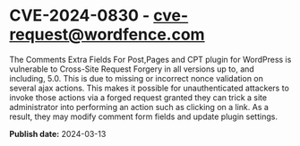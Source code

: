 # CVE-2024-0830 - cve-request@wordfence.com

The Comments Extra Fields For Post,Pages and CPT plugin for WordPress is vulnerable to Cross-Site Request Forgery in all versions up to, and including, 5.0. This is due to missing or incorrect nonce validation on several ajax actions. This makes it possible for unauthenticated attackers to invoke those actions via a forged request granted they can trick a site administrator into performing an action such as clicking on a link. As a result, they may modify comment form fields and update plugin settings.

**Publish date:** 2024-03-13
